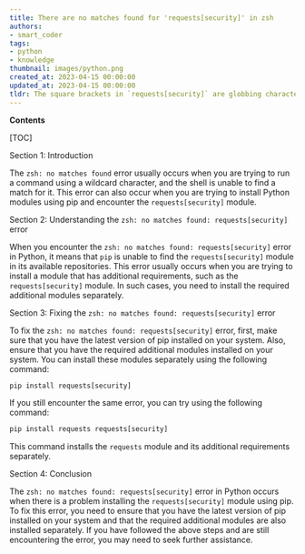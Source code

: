 ```yaml
---
title: There are no matches found for 'requests[security]' in zsh
authors:
- smart_coder
tags:
- python
- knowledge
thumbnail: images/python.png
created_at: 2023-04-15 00:00:00
updated_at: 2023-04-15 00:00:00
tldr: The square brackets in `requests[security]` are globbing characters in zsh shell, and need to be escaped or quoted with single quotes to avoid the error.
---
```


**Contents**

[TOC]

Section 1: Introduction

The `zsh: no matches found` error usually occurs when you are trying to run a command using a wildcard character, and the shell is unable to find a match for it. This error can also occur when you are trying to install Python modules using pip and encounter the `requests[security]` module.

Section 2: Understanding the `zsh: no matches found: requests[security]` error

When you encounter the `zsh: no matches found: requests[security]` error in Python, it means that `pip` is unable to find the `requests[security]` module in its available repositories. This error usually occurs when you are trying to install a module that has additional requirements, such as the `requests[security]` module. In such cases, you need to install the required additional modules separately.

Section 3: Fixing the `zsh: no matches found: requests[security]` error

To fix the `zsh: no matches found: requests[security]` error, first, make sure that you have the latest version of pip installed on your system. Also, ensure that you have the required additional modules installed on your system. You can install these modules separately using the following command:

```python
pip install requests[security]
```

If you still encounter the same error, you can try using the following command:

```python
pip install requests requests[security]
```

This command installs the `requests` module and its additional requirements separately.

Section 4: Conclusion

The `zsh: no matches found: requests[security]` error in Python occurs when there is a problem installing the `requests[security]` module using pip. To fix this error, you need to ensure that you have the latest version of pip installed on your system and that the required additional modules are also installed separately. If you have followed the above steps and are still encountering the error, you may need to seek further assistance.
